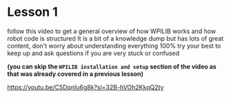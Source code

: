 # Lesson 1 

follow this video to get a general overview of how WPILIB works and how robot code is structured 
It is a bit of a knowledge dump but has lots of great content, don't worry about understanding everything 100% 
try your best to keep up and ask questions if you are very stuck or confused 

**(you can skip the `WPILIB installation and setup` section of the video as that was already covered in a previous lesson)** 
 
https://youtu.be/C5DqnIu6g8k?si=32B-hVOh2KkqQ2ty

